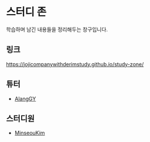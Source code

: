 # 스터디 존

학습하며 남긴 내용들을 정리해두는 창구입니다.

## 링크

https://jojicompanywithderimstudy.github.io/study-zone/

## 튜터

- [AlangGY](https://github.com/AlangGY)

## 스터디원

- [MinseouKim](https://github.com/MinseouKim)
